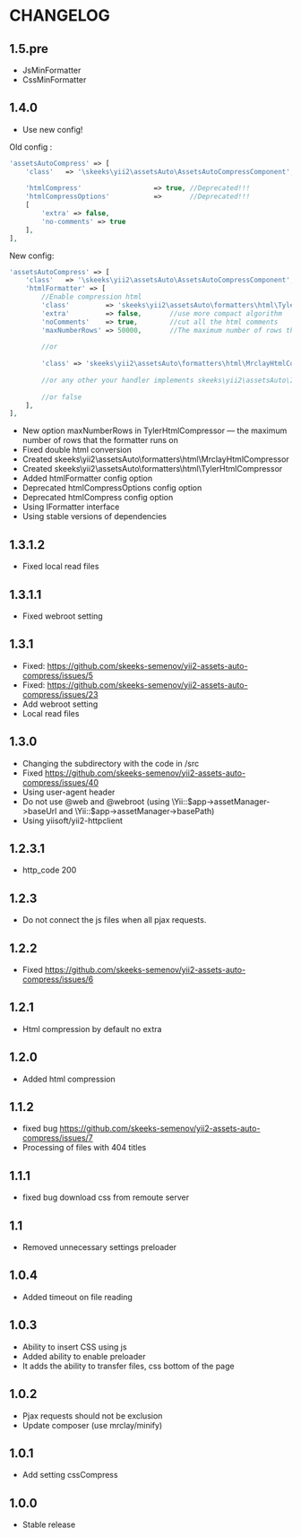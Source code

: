 CHANGELOG
==============

1.5.pre
-----------------
 * JsMinFormatter
 * CssMinFormatter
 
1.4.0
-----------------
 * Use new config!
 
Old config :
```php
'assetsAutoCompress' => [
    'class'   => '\skeeks\yii2\assetsAuto\AssetsAutoCompressComponent',
    
    'htmlCompress'                  => true, //Deprecated!!!       
    'htmlCompressOptions'           =>       //Deprecated!!!       
    [
        'extra' => false,      
        'no-comments' => true 
    ],   
],
```

New config:
```php
'assetsAutoCompress' => [
    'class'   => '\skeeks\yii2\assetsAuto\AssetsAutoCompressComponent',
    'htmlFormatter' => [
        //Enable compression html
        'class'         => 'skeeks\yii2\assetsAuto\formatters\html\TylerHtmlCompressor',
        'extra'         => false,       //use more compact algorithm
        'noComments'    => true,        //cut all the html comments
        'maxNumberRows' => 50000,       //The maximum number of rows that the formatter runs on
    
        //or
    
        'class' => 'skeeks\yii2\assetsAuto\formatters\html\MrclayHtmlCompressor',
    
        //or any other your handler implements skeeks\yii2\assetsAuto\IFormatter interface
    
        //or false
    ],
],
```
 
 * New option maxNumberRows in TylerHtmlCompressor — the maximum number of rows that the formatter runs on
 * Fixed double html conversion
 * Created skeeks\yii2\assetsAuto\formatters\html\MrclayHtmlCompressor
 * Created skeeks\yii2\assetsAuto\formatters\html\TylerHtmlCompressor
 * Added htmlFormatter config option
 * Deprecated htmlCompressOptions config option
 * Deprecated htmlCompress config option
 * Using IFormatter interface
 * Using stable versions of dependencies
 
1.3.1.2
-----------------
 * Fixed local read files
 
1.3.1.1
-----------------
 * Fixed webroot setting
 
1.3.1
-----------------
 * Fixed: https://github.com/skeeks-semenov/yii2-assets-auto-compress/issues/5
 * Fixed: https://github.com/skeeks-semenov/yii2-assets-auto-compress/issues/23
 * Add webroot setting
 * Local read files
 
1.3.0
-----------------
 * Changing the subdirectory with the code in /src
 * Fixed https://github.com/skeeks-semenov/yii2-assets-auto-compress/issues/40
 * Using user-agent header
 * Do not use @web and @webroot (using \Yii::$app->assetManager->baseUrl and \Yii::$app->assetManager->basePath)
 * Using yiisoft/yii2-httpclient
 
1.2.3.1
-----------------
 * http_code 200
 
1.2.3
-----------------
 * Do not connect the js files when all pjax requests.

1.2.2
-----------------
 * Fixed https://github.com/skeeks-semenov/yii2-assets-auto-compress/issues/6

1.2.1
-----------------
 * Html compression by default no extra

1.2.0
-----------------
 * Added html compression

1.1.2
-----------------
 * fixed bug https://github.com/skeeks-semenov/yii2-assets-auto-compress/issues/7
 * Processing of files with 404 titles

1.1.1
-----------------
  * fixed bug download css from remoute server

1.1
-----------------
  * Removed unnecessary settings preloader

1.0.4
-----------------
  * Added timeout on file reading

1.0.3
-----------------
  * Ability to insert CSS using js
  * Added ability to enable preloader
  * It adds the ability to transfer files, css bottom of the page

1.0.2
-----------------
  * Pjax requests should not be exclusion
  * Update composer (use mrclay/minify)
  
1.0.1
-----------------
  * Add setting cssCompress

1.0.0
-----------------
  * Stable release
